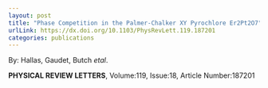 ```yaml
---
layout: post
title: "Phase Competition in the Palmer-Chalker XY Pyrochlore Er2Pt2O7"
urlLink: https://dx.doi.org/10.1103/PhysRevLett.119.187201
categories: publications
---
```

By: Hallas, Gaudet, Butch *etal*.

**PHYSICAL REVIEW LETTERS**, Volume:119, Issue:18, Article Number:187201
